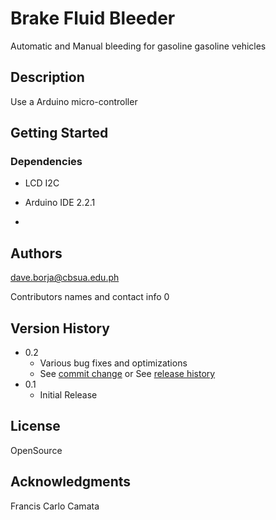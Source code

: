 # Brake Fluid Bleeder

Automatic and Manual bleeding for gasoline gasoline vehicles

## Description

Use a Arduino micro-controller  

## Getting Started

### Dependencies

* LCD I2C
* Arduino IDE 2.2.1

* 
## Authors
dave.borja@cbsua.edu.ph

Contributors names and contact info
0

## Version History

* 0.2
    * Various bug fixes and optimizations
    * See [commit change]() or See [release history]()
* 0.1
    * Initial Release

## License

OpenSource

## Acknowledgments
Francis Carlo Camata
